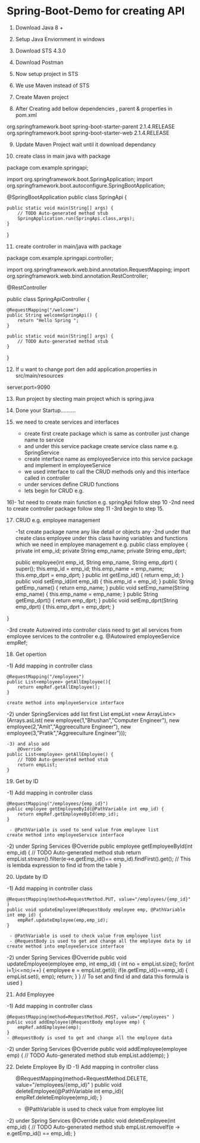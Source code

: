 # Spring-Boot-Demo for creating API

1) Download Java 8 +

2) Setup Java Enviornment in windows

3) Download STS 4.3.0

4) Download Postman

5) Now setup project in STS

6) We use Maven instead of STS

7) Create Maven project

8) After Creating add bellow dependencies , parent & properties in pom.xml

  <parent>
  	<groupId>org.springframework.boot</groupId>
  	<artifactId>spring-boot-starter-parent</artifactId>
  	<version>2.1.4.RELEASE</version>
  </parent>
  
  <dependencies>
  	<!-- https://mvnrepository.com/artifact/org.springframework.boot/spring-boot-starter-web -->
<dependency>
    <groupId>org.springframework.boot</groupId>
    <artifactId>spring-boot-starter-web</artifactId>
    <version>2.1.4.RELEASE</version>
</dependency>
  </dependencies>

9) Update Maven Project wait until it download dependancy


10) create class in main java with package

package com.example.springapi;

import org.springframework.boot.SpringApplication;
import org.springframework.boot.autoconfigure.SpringBootApplication;

@SpringBootApplication
public class SpringApi {

	public static void main(String[] args) {
		// TODO Auto-generated method stub
		SpringApplication.run(SpringApi.class,args);
	}

}


11) create controller in main/java with package

package com.example.springapi.controller;

import org.springframework.web.bind.annotation.RequestMapping;
import org.springframework.web.bind.annotation.RestController;

@RestController

public class SpringApiController {
	
	@RequestMapping("/welcome")
	public String welcomeSpringApi() {
		return "Hello Spring ";
	}

	public static void main(String[] args) {
		// TODO Auto-generated method stub
	}

}


12) If u want to change port den add application.properties in src/main/resources

server.port=9090 

13) Run project by slecting main project which is spring.java

14) Done your Startup..........


15) we need to create services and interfaces

	- create first create package which is same as controller just change name to service
	- and under this service package create service class name e.g. SpringService
	- create interface name as employeeService into this service package and implement in employeeService
	- we used interface to call the CRUD methods only and this interface called in controller
	- under services define CRUD functions
	- lets begin for CRUD e.g.

16)- 1st need to create main function e.g. springApi follow step 10
   -2nd need to create controller package follow step 11
    -3rd begin to step 15.

17) CRUD e.g. employee management

	-1st create package name any like detail or objects any
	-2nd under that create class employee under this class having variables and functions which we need in employee management
	e.g. 
public class employee {
	private int emp_id;
	private String emp_name;
	private String emp_dprt;
	
	
	public employee(int emp_id, String emp_name, String emp_dprt) {
		super();
		this.emp_id = emp_id;
		this.emp_name = emp_name;
		this.emp_dprt = emp_dprt;
	}
	public int getEmp_id() {
		return emp_id;
	}
	public void setEmp_id(int emp_id) {
		this.emp_id = emp_id;
	}
	public String getEmp_name() {
		return emp_name;
	}
	public void setEmp_name(String emp_name) {
		this.emp_name = emp_name;
	}
	public String getEmp_dprt() {
		return emp_dprt;
	}
	public void setEmp_dprt(String emp_dprt) {
		this.emp_dprt = emp_dprt;
	}
	
}

  -3rd create Autowired into controller class need to get all services from employee services to the controller
	e.g. 
		@Autowired
		employeeService empRef;


18) Get opertion

   -1) Add  mapping in controller class

	@RequestMapping("/employees")
	public List<employee> getAllEmployee(){
		return empRef.getAllEmployee();
	}

	create method into employeeService interface

   -2) under SpringServices add list first
		List<employee> empList =new ArrayList<> (Arrays.asList(
			new employee(1,"Bhushan","Computer Engineer"),
			new employee(2,"Amit","Aggreeculture Engineer"),
			new employee(3,"Pratik","Aggreeculture Engineer")));

    -3) and also add 
		@Override
	public List<employee> getAllEmployee() {
		// TODO Auto-generated method stub
		return empList;
	}

19) Get by ID

   -1) Add mapping in controller class

	@RequestMapping("/employees/{emp_id}")
	public employee getEmployeeById(@PathVariable int emp_id) {
		return empRef.getEmployeeById(emp_id);
	}

     - @PathVariable is used to send value from employee list
	create method into employeeService interface

   -2) under Spring Services
	@Override
	public employee getEmployeeById(int emp_id) {
		// TODO Auto-generated method stub
		return empList.stream().filter(e->e.getEmp_id()== emp_id).findFirst().get();
		// This is lembda expression to find id from the table
	}

20) Update by ID

   -1) Add mapping in controller class

	@RequestMapping(method=RequestMethod.PUT, value="/employees/{emp_id}" )
	public void updateEmployee(@RequestBody employee emp, @PathVariable int emp_id) {
		empRef.updateEmployee(emp,emp_id);
	}

     - @PathVariable is used to check value from employee list
     - @RequestBody is used to get and change all the employee data by id
	create method into employeeService interface

   -2) under Spring Services
	@Override
	public void updateEmployee(employee emp, int emp_id) {
		int no = empList.size();
		for(int i=1;i<=no;i++) {
			employee e = empList.get(i);
			if(e.getEmp_id()==emp_id) {
				empList.set(i, emp);
				return;
			}
		}
	// To set and find id and data this formula is used
	}

21) Add Employyee

   -1) Add mapping in controller class

	@RequestMapping(method=RequestMethod.POST, value="/employees" )
	public void addEmployee(@RequestBody employee emp) {
		empRef.addEmployee(emp);
	}
	- @RequestBody is used to get and change all the employee data

   -2) under Spring Services
	@Override
	public void addEmployee(employee emp) {
		// TODO Auto-generated method stub
		empList.add(emp);
	}

22) Delete Employee By ID
    -1) Add mapping in controller class

	@RequestMapping(method=RequestMethod.DELETE, value="/employees/{emp_id}" )
	public void deleteEmployee(@PathVariable int emp_id){
		empRef.deleteEmployee(emp_id);
	}
	- @PathVariable is used to check value from employee list

   -2) under Spring Services
	@Override
	public void deleteEmployee(int emp_id) {
		// TODO Auto-generated method stub
		empList.removeIf(e -> e.getEmp_id() == emp_id);
	}
	
